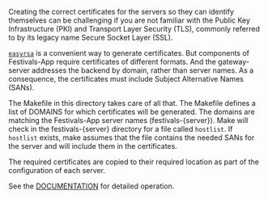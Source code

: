 Creating the correct certificates for the servers so they can identify themselves can be challenging if you are not familiar with the Public Key Infrastructure (PKI) and Transport Layer Security (TLS), commonly referred to by its legacy name Secure Socket Layer (SSL).

[`easyrsa`](https://easy-rsa.readthedocs.io/en/latest/) is a convenient way to generate certificates. But components of Festivals-App require certificates of different formats. And the gateway-server addresses the backend by domain, rather than server names. As a consequence, the certificates must include Subject Alternative Names (SANs). 

The Makefile in this directory takes care of all that. The Makefile defines a list of DOMAINS for which certificates will be generated. The domains are matching the Festivals-App server names (festivals-{server}). Make will check in the festivals-{server} directory for a file called `hostlist`. If `hostlist` exists, make assumes that the file contains the needed SANs for the server and will include them in the certificates.

The required certificates are copied to their required location as part of the configuration of each server.

See the [DOCUMENTATION](https://github.com/BramVan-Oosterhout/festivals-docker/blob/main/festivals-certificates/DOCUMENTATION.md) for detailed operation.